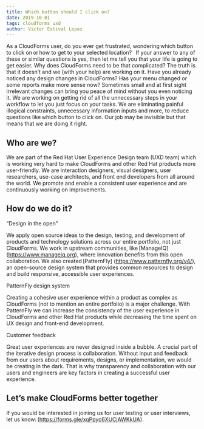 ```yaml
---
title: Which button should I click on? 
date: 2019-10-01
tags: cloudforms uxd
author: Victor Estival Lopez
---
```


As a CloudForms user, do you ever get frustrated, wondering which button to click on or how to get to your selected location?
  
If your answer to any of these or similar questions is yes, then let me tell you that your life is going to get easier. Why does CloudForms need to be that complicated? The truth is that it doesn’t and we (with your help) are working on it.
Have you already noticed any design changes in CloudForms? Has your menu changed or some reports make more sense now? Sometimes small and at first sight irrelevant changes can bring you peace of mind without you even noticing it. We are working on getting rid of all the unnecessary steps in your workflow to let you just focus on your tasks. We are eliminating painful illogical constraints, unnecessary information inputs and more, to reduce questions like which button to click on. Our job may be invisible but that means that we are doing it right.  
  
## Who are we? ##

We are part of the Red Hat User Experience Design team (UXD team) which is working very hard to make CloudForms and other Red Hat products more user-friendly. We are interaction designers, visual designers, user researchers, use-case architects, and front end developers from all around the world. We promote and enable a consistent user experience and are continuously working on improvements.
  
## How do we do it?  ##

“Design in the open”  

We apply open source ideas to the design, testing, and development of products and technology solutions across our entire portfolio, not just CloudForms. We work in upstream communities, like [ManageIQ] (<https://www.manageiq.org>), where innovation benefits from this open collaboration. We also created [PatternFly] (<https://www.patternfly.org/v4/>), an open-source design system that provides common resources to design and build responsive, accessible user experiences.

PatternFly design system

Creating a cohesive user experience within a product as complex as CloudForms (not to mention an entire portfolio) is a major challenge. With PatternFly we can increase the consistency of the user experience in CloudForms and other Red Hat products while decreasing the time spent on UX design and front-end development.

Customer feedback

Great user experiences are never designed inside a bubble. A crucial part of the iterative design process is collaboration. Without input and feedback from our users about requirements, designs, or implementation, we would be creating in the dark. That is why transparency and collaboration with our users and engineers are key factors in creating a successful user experience.  
  
## Let’s make CloudForms better together ##

If you would be interested in joining us for user testing or user interviews, let us know: (<https://forms.gle/xqPpyc6XUCjAWKkUA>).
